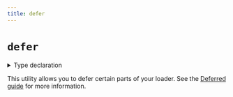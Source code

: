 ```yaml
---
title: defer
---
```


# `defer`

<details>
  <summary>Type declaration</summary>

```tsx
declare function defer(
  data: Record<string, unknown>
): DeferredData;
```

</details>

This utility allows you to defer certain parts of your loader. See the [Deferred guide][deferred guide] for more information.

[deferred guide]: ../guides/deferred
